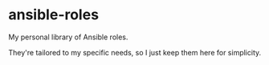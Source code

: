 # ansible-roles

My personal library of Ansible roles.

They're tailored to my specific needs, so I just keep them here for simplicity.
